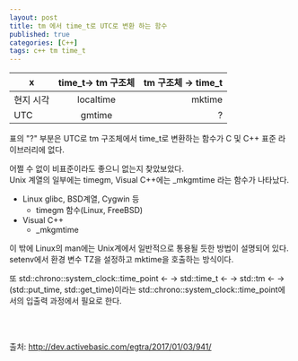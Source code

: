 ```yaml
---
layout: post
title: tm 에서 time_t로 UTC로 변환 하는 함수
published: true
categories: [C++]
tags: c++ tm time_t
---
```

  
| x         | time_t→ tm 구조체 | tm 구조체 → time_t |
| ----------- |:------------------:| -------------------:|
| 현지 시각 | localtime        | mktime            |
| UTC       | gmtime           | ?                 |


표의 "?" 부분은 UTC로 tm 구조체에서 time_t로 변환하는 함수가 C 및 C++ 표준 라이브러리에 없다.  

어쩔 수 없이 비표준이라도 좋으니 없는지 찾았보았다.  
Unix 계열의 일부에는 timegm, Visual C++에는 _mkgmtime 라는 함수가 나타났다.  

- Linux glibc, BSD계열, Cygwin 등
    - timegm 함수(Linux, FreeBSD)
- Visual C++
    - _mkgmtime

이 밖에 Linux의 man에는 Unix계에서 일반적으로 통용될 듯한 방법이 설명되어 있다.
setenv에서 환경 변수 TZ을 설정하고 mktime을 호출하는 방식이다.  

또  std::chrono::system_clock::time_point ← → std::time_t ← → std::tm ← → (std::put_time, std::get_time)이라는 std::chrono::system_clock::time_point에서의 입출력 과정에서 필요로 한다.



<br>  
<br>  


출처: http://dev.activebasic.com/egtra/2017/01/03/941/
